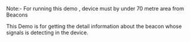 Note:- For running this demo , device must by under 70 metre area from Beacons

This Demo is for getting the detail information about the beacon whose signals is detecting in the device.